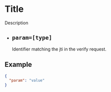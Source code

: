 # Title
Description

-  ## `param=[type]`
    Identifier matching the jti in the verify request.

## Example
```json
{
  "param": "value"
}
```